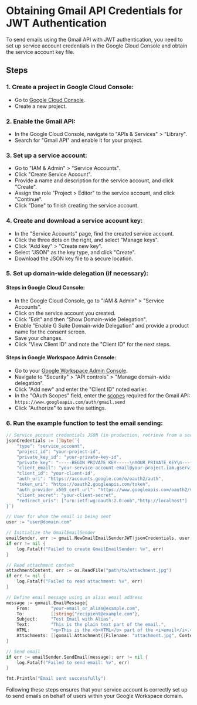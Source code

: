 # Obtaining Gmail API Credentials for JWT Authentication

To send emails using the Gmail API with JWT authentication, you need to set up service account credentials in the Google Cloud Console and obtain the service account key file.

## Steps

### 1. Create a project in Google Cloud Console:

- Go to [Google Cloud Console](https://console.cloud.google.com/).
- Create a new project.

### 2. Enable the Gmail API:

- In the Google Cloud Console, navigate to "APIs & Services" > "Library".
- Search for "Gmail API" and enable it for your project.

### 3. Set up a service account:

- Go to "IAM & Admin" > "Service Accounts".
- Click "Create Service Account".
- Provide a name and description for the service account, and click "Create".
- Assign the role "Project > Editor" to the service account, and click "Continue".
- Click "Done" to finish creating the service account.

### 4. Create and download a service account key:

- In the "Service Accounts" page, find the created service account.
- Click the three dots on the right, and select "Manage keys".
- Click "Add key" > "Create new key".
- Select "JSON" as the key type, and click "Create".
- Download the JSON key file to a secure location.

### 5. Set up domain-wide delegation (if necessary):

#### Steps in Google Cloud Console:

- In the Google Cloud Console, go to "IAM & Admin" > "Service Accounts".
- Click on the service account you created.
- Click "Edit" and then "Show Domain-wide Delegation".
- Enable "Enable G Suite Domain-wide Delegation" and provide a product name for the consent screen.
- Save your changes.
- Click "View Client ID" and note the "Client ID" for the next steps.

#### Steps in Google Workspace Admin Console:

- Go to your [Google Workspace Admin Console](https://admin.google.com).
- Navigate to "Security" > "API controls" > "Manage domain-wide delegation".
- Click "Add new" and enter the "Client ID" noted earlier.
- In the "OAuth Scopes" field, enter the [scopes](https://developers.google.com/identity/protocols/oauth2/scopes) required for the Gmail API: `https://www.googleapis.com/auth/gmail.send`
- Click "Authorize" to save the settings.

### 6. Run the example function to test the email sending:

```go
// Service account credentials JSON (in production, retrieve from a secure file or secret manager)
jsonCredentials := []byte(`{
    "type": "service_account",
    "project_id": "your-project-id",
    "private_key_id": "your-private-key-id",
    "private_key": "-----BEGIN PRIVATE KEY-----\nYOUR_PRIVATE_KEY\n-----END PRIVATE KEY-----\n",
    "client_email": "your-service-account-email@your-project.iam.gserviceaccount.com",
    "client_id": "your-client-id",
    "auth_uri": "https://accounts.google.com/o/oauth2/auth",
    "token_uri": "https://oauth2.googleapis.com/token",
    "auth_provider_x509_cert_url": "https://www.googleapis.com/oauth2/v1/certs",
    "client_secret": "your-client-secret",
    "redirect_uris": ["urn:ietf:wg:oauth:2.0:oob","http://localhost"]
}`)

// User for whom the email is being sent
user := "user@domain.com"

// Initialize the GmailEmailSender
emailSender, err := gmail.NewGmailEmailSenderJWT(jsonCredentials, user)
if err != nil {
    log.Fatalf("Failed to create GmailEmailSender: %v", err)
}

// Read attachment content
attachmentContent, err := os.ReadFile("path/to/attachment.jpg")
if err != nil {
    log.Fatalf("Failed to read attachment: %v", err)
}

// Define email message using an alias email address
message := gomail.EmailMessage{
    From:        "your-email_or_alias@example.com",
    To:          []string{"recipient@example.com"},
    Subject:     "Test Email with Alias",
    Text:        "This is the plain text part of the email.",
    HTML:        "<p>This is the <b>HTML</b> part of the <i>email</i>.</p>",
    Attachments: []gomail.Attachment{{Filename: "attachment.jpg", Content: attachmentContent}},
}

// Send email
if err := emailSender.SendEmail(message); err != nil {
    log.Fatalf("Failed to send email: %v", err)
}

fmt.Println("Email sent successfully")

```

Following these steps ensures that your service account is correctly set up to send emails on behalf of users within your Google Workspace domain.
